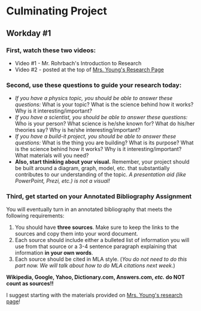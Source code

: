 Culminating Project
===============

Workday #1
---------------

### First, watch these two videos:

- Video #1 - Mr. Rohrbach's Introduction to Research
- Video #2 - posted at the top of [Mrs. Young's Research Page][research]

### Second, use these questions to guide your research today:

- _If you have a physics topic, you should be able to answer these questions:_ What is your topic?  What is the science behind how it works?  Why is it interesting/important?
- _If you have a scientist, you should be able to answer these questions:_ Who is your person?  What science is he/she known for? What do his/her theories say?  Why is he/she interesting/important?
- _If you have a build-it project, you should be able to answer these questions:_ What is the thing you are building?  What is its purpose?  What is the science behind how it works?  Why is it interesting/important? What materials will you need?
- **Also, start thinking about your visual.**  Remember, your project should be built around a diagram, graph, model, etc. that substantially contributes to our understanding of the topic.  _A presentation aid (like PowerPoint, Prezi, etc.) is not a visual!_

### Third, get started on your Annotated Bibliography Assignment

You will eventually turn in an annotated bibliography that meets the following requirements:

1. You should have **three sources**.  Make sure to keep the links to the sources and copy them into your word document.
2. Each source should include either a bulleted list of information you will use from that source or a 3-4 sentence paragraph explaining that information **in your own words**.
3. Each source should be cited in MLA style. (*You do not need to do this part now.  We will talk about how to do MLA citations next week.*)

**Wikipedia, Google, Yahoo, Dictionary.com, Answers.com, _etc._ do NOT count as sources!!**

I suggest starting with the materials provided on [Mrs. Young's research page][research]!

[research]: https://sites.google.com/view/ahs-library/science/physics
<!--stackedit_data:
eyJoaXN0b3J5IjpbNTE5NjY2ODU5LC0xMjI2ODM3NjU2LDczMD
k5ODExNl19
-->